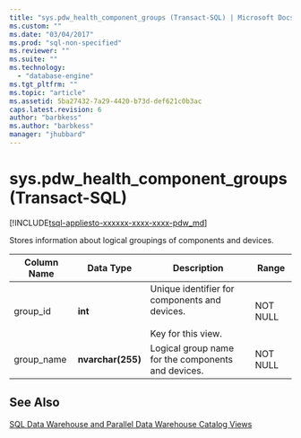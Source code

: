 ```yaml
---
title: "sys.pdw_health_component_groups (Transact-SQL) | Microsoft Docs"
ms.custom: ""
ms.date: "03/04/2017"
ms.prod: "sql-non-specified"
ms.reviewer: ""
ms.suite: ""
ms.technology: 
  - "database-engine"
ms.tgt_pltfrm: ""
ms.topic: "article"
ms.assetid: 5ba27432-7a29-4420-b73d-def621c0b3ac
caps.latest.revision: 6
author: "barbkess"
ms.author: "barbkess"
manager: "jhubbard"
---
```

# sys.pdw_health_component_groups (Transact-SQL)
[!INCLUDE[tsql-appliesto-xxxxxx-xxxx-xxxx-pdw_md](../../includes/tsql-appliesto-xxxxxx-xxxx-xxxx-pdw-md.md)]

  Stores information about logical groupings of components and devices.  
  
|Column Name|Data Type|Description|Range|  
|-----------------|---------------|-----------------|-----------|  
|group_id|**int**|Unique identifier for components and devices.<br /><br /> Key for this view.|NOT NULL|  
|group_name|**nvarchar(255)**|Logical group name for the components and devices.|NOT NULL|  
  
## See Also  
 [SQL Data Warehouse and Parallel Data Warehouse Catalog Views](../../relational-databases/system-catalog-views/sql-data-warehouse-and-parallel-data-warehouse-catalog-views.md)  
  
  